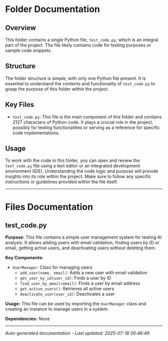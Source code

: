# Folder Documentation

## Overview
This folder contains a single Python file, `test_code.py`, which is an integral part of the project. The file likely contains code for testing purposes or sample code snippets.

## Structure
The folder structure is simple, with only one Python file present. It is essential to understand the contents and functionality of `test_code.py` to grasp the purpose of this folder within the project.

## Key Files
- `test_code.py`: This file is the main component of this folder and contains 2127 characters of Python code. It plays a crucial role in the project, possibly for testing functionalities or serving as a reference for specific code implementations.

## Usage
To work with the code in this folder, you can open and review the `test_code.py` file using a text editor or an integrated development environment (IDE). Understanding the code logic and purpose will provide insights into its role within the project. Make sure to follow any specific instructions or guidelines provided within the file itself.

---

# Files Documentation

## test_code.py

**Purpose:** This file contains a simple user management system for testing AI analysis. It allows adding users with email validation, finding users by ID or email, getting active users, and deactivating users without deleting them.

**Key Components:**
- `UserManager`: Class for managing users
  - `add_user(name, email)`: Adds a new user with email validation
  - `get_user_by_id(user_id)`: Finds a user by ID
  - `find_user_by_email(email)`: Finds a user by email address
  - `get_active_users()`: Retrieves all active users
  - `deactivate_user(user_id)`: Deactivates a user

**Usage:** This file can be used by importing the `UserManager` class and creating an instance to manage users in a system.

**Dependencies:** None

---
*Auto-generated documentation - Last updated: 2025-07-18 00:46:49*
